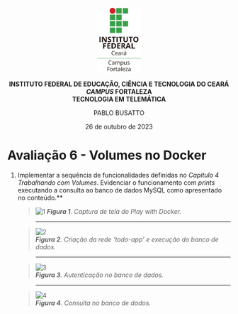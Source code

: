 <p align="center">
    <picture>
        <source media="(prefers-color-scheme: dark)" srcset="/img/ifce/logo-vertical-branca_media.png">
        <source media="(prefers-color-scheme: light)" srcset="/img/ifce/logo-vertical-colorida_media.png">
        <img alt="IFCE" width="100" src="/img/ifce/logo-vertical-colorida_media.png">
    </picture>
</p>

<p align="center"><b>INSTITUTO FEDERAL DE EDUCAÇÃO, CIÊNCIA E TECNOLOGIA DO CEARÁ</b><br>
<b><i>CAMPUS</i> FORTALEZA</b><br>
<b>TECNOLOGIA EM TELEMÁTICA</b></p>

<p align="center">PABLO BUSATTO</p>

<p align="center">26 de outubro de 2023</p>

# Avaliação 6 - Volumes no Docker
1. Implementar a sequência de funcionalidades definidas no *Capitulo 4 Trabalhando com Volumes*. Evidenciar o funcionamento com *prints* executando a consulta ao banco de dados MySQL como apresentado no conteúdo.**
   > ![1](https://github.com/PabloBF/asr_tele/assets/55034604/88dd8e57-595a-478a-bb8f-8e6c55785836)
     ***Figura 1**. Captura de tela do Play with Docker.*

   > ---

   > ![2](https://github.com/PabloBF/asr_tele/assets/55034604/d799851b-2e0f-44fc-a5c1-8f80903a976f)<br>
     ***Figura 2**. Criação da rede 'todo-app' e execução do banco de dados.*

   > ---

   > ![3](https://github.com/PabloBF/asr_tele/assets/55034604/5e1a4a61-44e7-4a18-95c0-b5d612a0829f)<br>
    ***Figura 3**. Autenticação no banco de dados.*

   > ---

   > ![4](https://github.com/PabloBF/asr_tele/assets/55034604/395e842b-8773-4519-8db0-f1fd6f12808a)<br>
     ***Figura 4**. Consulta no banco de dados.*
